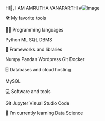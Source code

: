 HI👋, I AM AMRUTHA VANAPARTHI 
#![image](https://user-images.githubusercontent.com/102677089/195362674-faa3f396-4424-4ae3-874d-0c17fe2589e1.png)


🛠️ My favorite tools

👨‍💻 Programming languages

Python ML SQL DBMS 

🧰 Frameworks and libraries

Numpy Pandas Wordpress Git Docker 

🗄️ Databases and cloud hosting

MySQL

💻 Software and tools

 Git  Jupyter  Visual Studio Code
 
 🌱 I’m currently learning Data Science
